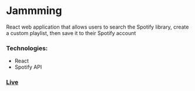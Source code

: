 # Jammming

React web application that allows users to search the Spotify library, create a custom playlist, then save it to their Spotify account

### Technologies: 
* React
* Spotify API

### [Live](https://amusing-jamm.surge.sh/)

